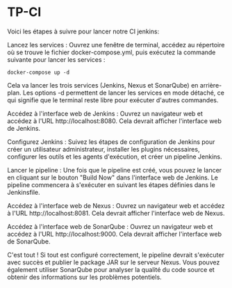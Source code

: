 # TP-CI
Voici les étapes à suivre pour lancer notre CI jenkins:

Lancez les services : Ouvrez une fenêtre de terminal, accédez au répertoire où se trouve le fichier docker-compose.yml, puis exécutez la commande suivante pour lancer les services :

```docker-compose up -d```

Cela va lancer les trois services (Jenkins, Nexus et SonarQube) en arrière-plan. Les options -d permettent de lancer les services en mode détaché, ce qui signifie que le terminal reste libre pour exécuter d'autres commandes.

Accédez à l'interface web de Jenkins : Ouvrez un navigateur web et accédez à l'URL http://localhost:8080. Cela devrait afficher l'interface web de Jenkins.

Configurez Jenkins : Suivez les étapes de configuration de Jenkins pour créer un utilisateur administrateur, installer les plugins nécessaires, configurer les outils et les agents d'exécution, et créer un pipeline Jenkins.

Lancer le pipeline : Une fois que le pipeline est créé, vous pouvez le lancer en cliquant sur le bouton "Build Now" dans l'interface web de Jenkins. Le pipeline commencera à s'exécuter en suivant les étapes définies dans le Jenkinsfile.

Accédez à l'interface web de Nexus : Ouvrez un navigateur web et accédez à l'URL http://localhost:8081. Cela devrait afficher l'interface web de Nexus.

Accédez à l'interface web de SonarQube : Ouvrez un navigateur web et accédez à l'URL http://localhost:9000. Cela devrait afficher l'interface web de SonarQube.

C'est tout ! Si tout est configuré correctement, le pipeline devrait s'exécuter avec succès et publier le package JAR sur le serveur Nexus. Vous pouvez également utiliser SonarQube pour analyser la qualité du code source et obtenir des informations sur les problèmes potentiels.


